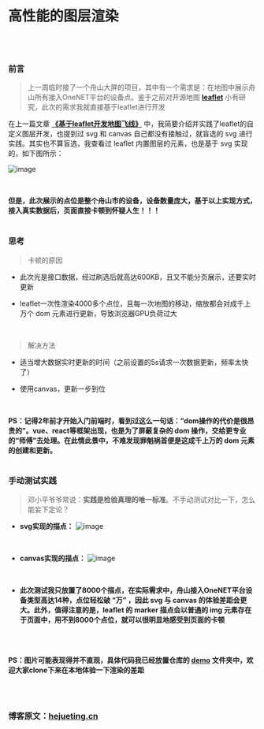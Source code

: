 # 高性能的图层渲染

</br>
</br>

### 前言
> 上一周临时接了一个舟山大屏的项目，其中有一个需求是：在地图中展示舟山所有接入OneNET平台的设备点。鉴于之前对开源地图 **[leaflet](https://leafletjs.com/index.html)** 小有研究，此次的需求我就直接基于leaflet进行开发

在上一篇文章 **[《基于leaflet开发地图飞线》](https://github.com/HeJueting/Blog/tree/master/%E5%89%8D%E7%AB%AF%E9%9A%8F%E7%AC%94/%E5%9F%BA%E4%BA%8Eleaflet%E5%BC%80%E5%8F%91%E5%9C%B0%E5%9B%BE%E9%A3%9E%E7%BA%BF)** 中，我简要介绍并实践了leaflet的自定义图层开发，也提到过 svg 和 canvas 自己都没有接触过，就盲选的 svg 进行实践。其实也不算盲选，我查看过 leaflet 内置图层的元素，也是基于 svg 实现的，如下图所示：

![image](http://qiniu.hejueting.cn/github/notes/highLayer/leaflet.png)

</br>

**但是，此次展示的点位是整个舟山市的设备，设备数量庞大，基于以上实现方式，接入真实数据后，页面直接卡顿到怀疑人生！！！**
</br>
</br>


### 思考
> 卡顿的原因

- 此次光是接口数据，经过刷选后就高达600KB，且又不能分页展示，还要实时更新

- leaflet一次性渲染4000多个点位，且每一次地图的移动，缩放都会对成千上万个 dom 元素进行更新，导致浏览器GPU负荷过大

</br>

> 解决方法

- 适当增大数据实时更新的时间（之前设置的5s请求一次数据更新，频率太快了）

- 使用canvas，更新一步到位

</br>

**PS：记得2年前才开始入门前端时，看到过这么一句话：“dom操作的代价是很昂贵的”。vue、react等框架出现，也是为了屏蔽复杂的 dom 操作，交给更专业的“师傅”去处理。在此情此景中，不难发现罪魁祸首便是这成千上万的 dom 元素的创建和更新。**
</br>
</br>


### 手动测试实践
> 邓小平爷爷常说：**实践是检验真理的唯一标准**。不手动测试对比一下，怎么能妄下定论？

- **svg实现的描点：**
![image](http://qiniu.hejueting.cn/github/notes/highLayer/svg.gif)

</br>

- **canvas实现的描点：**
![image](http://qiniu.hejueting.cn/github/notes/highLayer/canvas.gif)

</br>

- **此次测试我只放置了8000个描点，在实际需求中，舟山接入OneNET平台设备类型高达14种，点位轻松破 “万” ，因此 svg 与 canvas 的体验差距会更大。此外，值得注意的是，leaflet 的 marker 描点会以普通的 img 元素存在于页面中，用不到8000个点位，就可以很明显地感受到页面的卡顿**

</br>
</br>

**PS：图片可能表现得并不直观，具体代码我已经放置仓库的 [demo](https://github.com/HeJueting/Blog/tree/master/%E5%89%8D%E7%AB%AF%E9%9A%8F%E7%AC%94/%E9%AB%98%E6%80%A7%E8%83%BD%E7%9A%84%E5%9B%BE%E5%B1%82%E6%B8%B2%E6%9F%93) 文件夹中，欢迎大家clone下来在本地体验一下渲染的差距**


</br>
</br>

### 博客原文：[hejueting.cn](www.hejueting.cn)

</br>